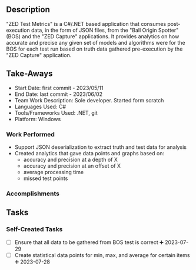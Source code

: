 ## Description
"ZED Test Metrics" is a C#/.NET based application that consumes post-execution data, in the form of JSON files, from the "Ball Origin Spotter" (BOS) and the "ZED Capture" applications. It provides analytics on how accurate and precise any given set of models and algorithms were for the BOS for each test run based on truth data gathered pre-execution by the "ZED Capture" application.

## Take-Aways
* Start Date: first commit - 2023/05/11
* End Date: last commit - 2023/06/02
* Team Work Description: Sole developer. Started form scratch
* Languages Used: C#
* Tools/Frameworks Used: .NET, git
* Platform: Windows
### Work Performed
* Support JSON deserialization to extract truth and test data for analysis
* Created analytics that gave data points and graphs based on:
	* accuracy and precision at a depth of X
	* accuracy and precision at an offset of X
	* average processing time
	* missed test points

### Accomplishments


## Tasks

### Self-Created Tasks
- [ ] Ensure that all data to be gathered from BOS test is correct ➕ 2023-07-29
- [ ] Create statistical data points for min, max, and average for certain items ➕ 2023-07-28